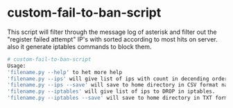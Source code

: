 # custom-fail-to-ban-script

This script will filter through the message log of asterisk and filter out the "register failed attempt" IP's with sorted according to most hits on server.
also it generate iptables commands to block them.



```sh
# custom-fail-to-ban-script
Usage:
'filename.py --help' to het more help
'filename.py --ips' will give list of ips with count in decending order.
'filename.py --ips --save' will save to home directory in CSV format named ips.csv
'filename.py --iptables' will give list of ips to DROP in iptables.
'filename.py --iptables --save' will save to home directory in TXT format named iptabes.txt
```
